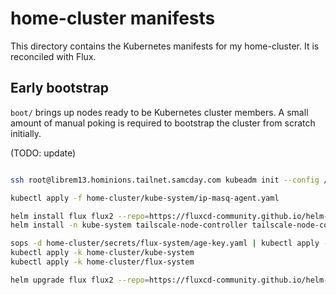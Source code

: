 # home-cluster manifests

This directory contains the Kubernetes manifests for my home-cluster. It is reconciled with Flux.


## Early bootstrap

`boot/` brings up nodes ready to be Kubernetes cluster members. A small amount of manual poking is required to bootstrap the cluster from scratch initially.

(TODO: update)

```sh

ssh root@librem13.hominions.tailnet.samcday.com kubeadm init --config /etc/kubeadm.yaml

kubectl apply -f home-cluster/kube-system/ip-masq-agent.yaml

helm install flux flux2 --repo=https://fluxcd-community.github.io/helm-charts -n flux-system --create-namespace
helm install -n kube-system tailscale-node-controller tailscale-node-controller --repo https://samcday.github.io/tailscale-node-controller

sops -d home-cluster/secrets/flux-system/age-key.yaml | kubectl apply -f-
kubectl apply -k home-cluster/kube-system
kubectl apply -k home-cluster/flux-system

helm upgrade flux flux2 --repo=https://fluxcd-community.github.io/helm-charts -n flux-system --values home-cluster/flux-values.yaml
```
